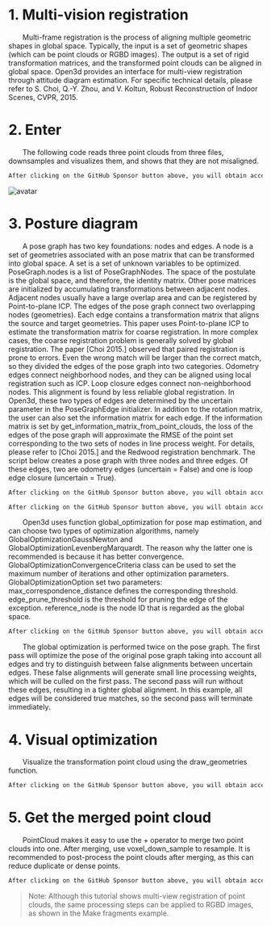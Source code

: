 #  1. Multi-vision registration 

   Multi-frame registration is the process of aligning multiple geometric shapes in global space. Typically, the input is a set of geometric shapes (which can be point clouds or RGBD images). The output is a set of rigid transformation matrices, and the transformed point clouds can be aligned in global space. Open3d provides an interface for multi-view registration through attitude diagram estimation. For specific technical details, please refer to S. Choi, Q.-Y. Zhou, and V. Koltun, Robust Reconstruction of Indoor Scenes, CVPR, 2015. 

#  2. Enter 

   The following code reads three point clouds from three files, downsamples and visualizes them, and shows that they are not misaligned. 

  ```python  
After clicking on the GitHub Sponsor button above, you will obtain access permissions to my private code repository ( https://github.com/slowlon/my_code_bar ) to view this blog code. By searching the code number of this blog, you can find the code you need, code number is: 2024020309574441328
  ```  
 ![avatar]( 542fb63cf757461abe5570bda51fb795.png) 

#  3. Posture diagram 

   A pose graph has two key foundations: nodes and edges. A node is a set of geometries associated with an pose matrix that can be transformed into global space. A set is a set of unknown variables to be optimized. PoseGraph.nodes is a list of PoseGraphNodes. The space of the postulate is the global space, and therefore, the identity matrix. Other pose matrices are initialized by accumulating transformations between adjacent nodes. Adjacent nodes usually have a large overlap area and can be registered by Point-to-plane ICP. The edges of the pose graph connect two overlapping nodes (geometries). Each edge contains a transformation matrix that aligns the source and target geometries. This paper uses Point-to-plane ICP to estimate the transformation matrix for coarse registration. In more complex cases, the coarse registration problem is generally solved by global registration. The paper [Choi 2015.] observed that paired registration is prone to errors. Even the wrong match will be larger than the correct match, so they divided the edges of the pose graph into two categories. Odometry edges connect neighborhood nodes, and they can be aligned using local registration such as ICP. Loop closure edges connect non-neighborhood nodes. This alignment is found by less reliable global registration. In Open3d, these two types of edges are determined by the uncertain parameter in the PoseGraphEdge initializer. In addition to the rotation matrix, the user can also set the information matrix for each edge. If the information matrix is set by get_information_matrix_from_point_clouds, the loss of the edges of the pose graph will approximate the RMSE of the point set corresponding to the two sets of nodes in line process weight. For details, please refer to [Choi 2015.] and the Redwood registration benchmark. The script below creates a pose graph with three nodes and three edges. Of these edges, two are odometry edges (uncertain = False) and one is loop edge closure (uncertain = True). 

  ```python  
After clicking on the GitHub Sponsor button above, you will obtain access permissions to my private code repository ( https://github.com/slowlon/my_code_bar ) to view this blog code. By searching the code number of this blog, you can find the code you need, code number is: 2024020309574441328
  ```  
  ```python  
After clicking on the GitHub Sponsor button above, you will obtain access permissions to my private code repository ( https://github.com/slowlon/my_code_bar ) to view this blog code. By searching the code number of this blog, you can find the code you need, code number is: 2024020309574441328
  ```  
   Open3d uses function global_optimization for pose map estimation, and can choose two types of optimization algorithms, namely GlobalOptimizationGaussNewton and GlobalOptimizationLevenbergMarquardt. The reason why the latter one is recommended is because it has better convergence. GlobalOptimizationConvergenceCriteria class can be used to set the maximum number of iterations and other optimization parameters. GlobalOptimizationOption set two parameters: max_correspondence_distance defines the corresponding threshold. edge_prune_threshold is the threshold for pruning the edge of the exception. reference_node is the node ID that is regarded as the global space. 

  ```python  
After clicking on the GitHub Sponsor button above, you will obtain access permissions to my private code repository ( https://github.com/slowlon/my_code_bar ) to view this blog code. By searching the code number of this blog, you can find the code you need, code number is: 2024020309574441328
  ```  
   The global optimization is performed twice on the pose graph. The first pass will optimize the pose of the original pose graph taking into account all edges and try to distinguish between false alignments between uncertain edges. These false alignments will generate small line processing weights, which will be culled on the first pass. The second pass will run without these edges, resulting in a tighter global alignment. In this example, all edges will be considered true matches, so the second pass will terminate immediately. 

#  4. Visual optimization 

   Visualize the transformation point cloud using the draw_geometries function. 

  ```python  
After clicking on the GitHub Sponsor button above, you will obtain access permissions to my private code repository ( https://github.com/slowlon/my_code_bar ) to view this blog code. By searching the code number of this blog, you can find the code you need, code number is: 2024020309574441328
  ```  
#  5. Get the merged point cloud 

   PointCloud makes it easy to use the + operator to merge two point clouds into one. After merging, use voxel_down_sample to resample. It is recommended to post-process the point clouds after merging, as this can reduce duplicate or dense points. 

  ```python  
After clicking on the GitHub Sponsor button above, you will obtain access permissions to my private code repository ( https://github.com/slowlon/my_code_bar ) to view this blog code. By searching the code number of this blog, you can find the code you need, code number is: 2024020309574441328
  ```  
>  Note: Although this tutorial shows multi-view registration of point clouds, the same processing steps can be applied to RGBD images, as shown in the Make fragments example. 


